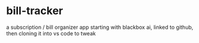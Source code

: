 # bill-tracker
a subscription / bill organizer app starting with blackbox ai, linked to github, then cloning it into vs code to tweak
